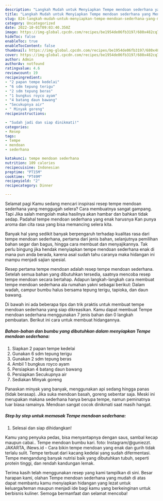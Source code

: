 ```yaml
---
description: "Langkah Mudah untuk Menyiapkan Tempe mendoan sederhana yang Menggugah Selera, Buat Buka Puasa Sempurna"
title: "Langkah Mudah untuk Menyiapkan Tempe mendoan sederhana yang Menggugah Selera, Buat Buka Puasa Sempurna"
slug: 824-langkah-mudah-untuk-menyiapkan-tempe-mendoan-sederhana-yang-menggugah-selera-buat-buka-puasa-sempurna
category: Uncategorized
date: 2022-10-01T09:03:40.350Z
image: https://img-global.cpcdn.com/recipes/be1954de06fb3197/680x482cq70/tempe-mendoan-sederhana-foto-resep-utama.jpg
hideToc: false
enableToc: true
enableTocContent: false
thumbnail: https://img-global.cpcdn.com/recipes/be1954de06fb3197/680x482cq70/tempe-mendoan-sederhana-foto-resep-utama.jpg
cover: https://img-global.cpcdn.com/recipes/be1954de06fb3197/680x482cq70/tempe-mendoan-sederhana-foto-resep-utama.jpg
author: Admin
authorAv: notfound
ratingvalue: 4.6
reviewcount: 19
recipeingredient:
- "2 papan tempe kedelai"
- "6 sdm tepung terigu"
- "2 sdm tepung beras"
- "1 bungkus royco ayam"
- "4 batang daun bawang"
- "Secukupnya air"
- " Minyak goreng"
recipeinstructions:

- "Sudah jadi dan siap dinikmati!"
categories:
- Resep
tags:
- tempe
- mendoan
- sederhana

katakunci: tempe mendoan sederhana 
nutrition: 109 calories
recipecuisine: Indonesian
preptime: "PT15M"
cooktime: "PT49M"
recipeyield: "2"
recipecategory: Dinner

---
```



Selamat pagi Kamu sedang mencari inspirasi resep tempe mendoan sederhana yang menggugah selera? Cara membuatnya sangat gampang. Tapi Jika salah mengolah maka hasilnya akan hambar dan bahkan tidak sedap. Padahal tempe mendoan sederhana yang enak harusnya Kan punya aroma dan cita rasa yang bisa memancing selera kita.


Banyak hal yang sedikit banyak berpengaruh terhadap kualitas rasa dari tempe mendoan sederhana, pertama dari jenis bahan, selanjutnya pemilihan bahan segar dan bagus, hingga cara membuat dan menyajikannya. Tak perlu bingung jika hendak menyiapkan tempe mendoan sederhana enak di mana pun anda berada, karena asal sudah tahu caranya maka hidangan ini mampu menjadi sajian spesial.

Resep pertama tempe mendoan adalah resep tempe mendoan sederhana. Setelah semua bahan yang dibutuhkan tersedia, saatnya mencoba resep tempe mendoan secara bertahap. Adapun langkah-langkah cara membuat tempe mendoan sederhana ala rumahan yakni sebagai berikut: Dalam wadah, campur bumbu halus bersama tepung terigu, tapioka, dan daun bawang.


Di bawah ini ada beberapa tips dan trik praktis untuk membuat tempe mendoan sederhana yang siap dikreasikan. Kamu dapat membuat Tempe mendoan sederhana menggunakan 7 jenis bahan dan 0 langkah pembuatan. Berikut ini cara untuk membuat hidangannya.

<!--inarticleads1-->

##### Bahan-bahan dan bumbu yang dibutuhkan dalam menyiapkan Tempe mendoan sederhana:

1. Siapkan 2 papan tempe kedelai
1. Gunakan 6 sdm tepung terigu
1. Gunakan 2 sdm tepung beras
1. Ambil 1 bungkus royco ayam
1. Persiapkan 4 batang daun bawang
1. Persiapkan Secukupnya air
1. Sediakan  Minyak goreng


Panaskan minyak yang banyak, menggunakan api sedang hingga panas (tidak berasap). Jika suka mendoan basah, goreng sebentar saja. Meski ini merupakan makana sederhana hanya berupa tempe, namun peminatnya luar biasa ramainya. Mendoan sangat cocok dinikmati saat masih hangat. 

<!--inarticleads2-->

##### Step by step untuk memasak Tempe mendoan sederhana:


1. Selesai dan siap dihidangkan!

Kamu yang penyuka pedas, bisa menyantapnya dengan saus, sambal kecap maupun cabai.. Tempe mendoan bumbu kari. foto: Instagram/@guniezzt. JAKARTA, iNews.id - Cara bikin tempe mendoan yang enak dan gurih tidak terlalu sulit. Tempe terbuat dari kacang kedelai yang sudah difermentasi. Tempe mengandung banyak nutrisi baik yang dibutuhkan tubuh, seperti protein tinggi, dan rendah kandungan lemak. 

Terima kasih telah menggunakan resep yang kami tampilkan di sini. Besar harapan kami, olahan Tempe mendoan sederhana yang mudah di atas dapat membantu kamu menyiapkan hidangan yang lezat untuk keluarga/teman maupun menjadi ide bagi kamu yang berkeinginan untuk berbisnis kuliner. Semoga bermanfaat dan selamat mencoba!
